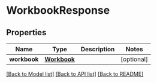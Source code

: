# WorkbookResponse

## Properties
Name | Type | Description | Notes
------------ | ------------- | ------------- | -------------
**workbook** | [**Workbook**](Workbook.md) |  | [optional] 

[[Back to Model list]](../README.md#documentation-for-models) [[Back to API list]](../README.md#documentation-for-api-endpoints) [[Back to README]](../README.md)


